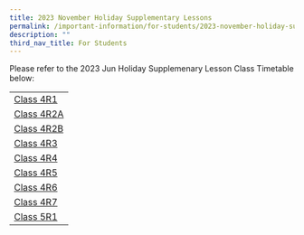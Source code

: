 ```yaml
---
title: 2023 November Holiday Supplementary Lessons
permalink: /important-information/for-students/2023-november-holiday-supplementary-lessons/
description: ""
third_nav_title: For Students
---
```

Please refer to the 2023 Jun Holiday Supplemenary Lesson Class Timetable below:

|  |
|---|
| [Class 4R1](https://drive.google.com/file/d/1a3ESNyHMHqlg9T2Jq7nGQHzkv42el3b1/view?usp=share_link)
| [Class 4R2A](https://drive.google.com/file/d/1TyFUtD-7iS2M7GqqSyx6PdOjp9XQWzvs/view?usp=share_link)
| [Class 4R2B](https://drive.google.com/file/d/1VysN1lsjvx07WEyXZMVHIMVdyq0xkvyt/view?usp=share_link)
| [Class 4R3](https://drive.google.com/file/d/1mwyAGLKRYghpQF-Ef0ZTBfKAtauw17s_/view?usp=share_link)
| [Class 4R4](https://drive.google.com/file/d/1RhHqpADnJB60RJvYpKbjVQmY1hjrySvx/view?usp=share_link)
| [Class 4R5](https://drive.google.com/file/d/1JE6Vebo1CBRYGJwFSHucXenBMmL4kR9t/view?usp=share_link)
| [Class 4R6](https://drive.google.com/file/d/1ucMnNEBBY0cUT3kYOBGZbmhcFhWtXUl8/view?usp=share_link)
| [Class 4R7](https://drive.google.com/file/d/1_BiVl0xapxJza9-tFzS-zPonlZcVwwQr/view?usp=share_link)
| [Class 5R1](https://drive.google.com/file/d/1450tfEeqxAf3xCMMMixYf0a9xgeh4xn_/view?usp=share_link)